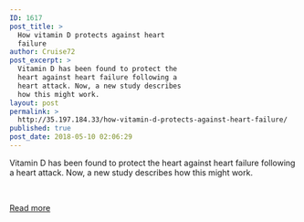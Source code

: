 ```yaml
---
ID: 1617
post_title: >
  How vitamin D protects against heart
  failure
author: Cruise72
post_excerpt: >
  Vitamin D has been found to protect the
  heart against heart failure following a
  heart attack. Now, a new study describes
  how this might work.
layout: post
permalink: >
  http://35.197.184.33/how-vitamin-d-protects-against-heart-failure/
published: true
post_date: 2018-05-10 02:06:29
---
```

Vitamin D has been found to protect the heart against heart failure following a heart attack. Now, a new study describes how this might work.

&nbsp;


<a class="button purchase" style="white-space: nowrap;" href="https://www.medicalnewstoday.com/articles/321167.php" target="_blank" rel="nofollow noopener">Read more</a>